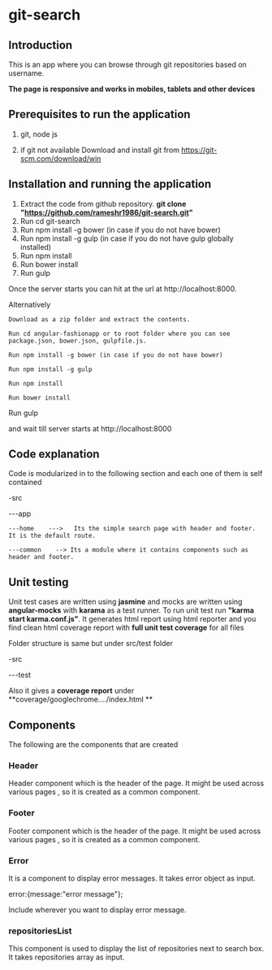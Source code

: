 # git-search
## Introduction
   This is an app where you can browse through git repositories based on username.
   
   **The page is responsive and works in mobiles, tablets and other devices**
   
  
   
## Prerequisites to run the application
   1. git, node js 
   
   2. if git not available Download and install git from https://git-scm.com/download/win
   
## Installation and running the application
   1. Extract the code from github repository. **git clone "https://github.com/rameshr1986/git-search.git"** 
   2. Run cd git-search
   3. Run npm install -g bower (in case if you do not have bower)
   4. Run npm install -g gulp  (in case if you do not have gulp globally installed)
   5. Run npm install   
   6. Run bower install
   7. Run gulp
   
   Once the server starts you can hit at the url at http://localhost:8000. 
   
   
   Alternatively
   
    Download as a zip folder and extract the contents.
    
    Run cd angular-fashionapp or to root folder where you can see package.json, bower.json, gulpfile.js.
    
    Run npm install -g bower (in case if you do not have bower)
    
    Run npm install -g gulp 
    
    Run npm install
    
    Run bower install
    
   Run gulp 
   
   and wait till server starts at http://localhost:8000
   
   
   
## Code explanation

Code is modularized in to the following section and each one of them is self contained

-src

 ---app
 
    ---home    --->   Its the simple search page with header and footer. It is the default route.
    
    ---common    --> Its a module where it contains components such as header and footer.
    
  
   
## Unit testing
Unit test cases are written using **jasmine** and mocks are written using **angular-mocks** with **karama** as a test runner.
To run unit test run **"karma start karma.conf.js"**. It generates html report using html reporter and you find clean html coverage report with **full unit test coverage** for all files

Folder structure is same but under src/test folder

-src

 ---test
 
Also it gives a **coverage report** under **coverage/googlechrome..../index.html **

## Components

The following are the components that are created

### Header 

Header component which is the header of the page. It might be used across various pages , so it is created as a common component.


### Footer 

Footer component which is the header of the page. It might be used across various pages , so it is created as a common component.

### Error

It is a component to display error messages. It takes error object as input.

error:{message:"error message"};

Include wherever you want to display error message.

<Error data-error="error"></Error>

### repositoriesList

This component is used to display the list of repositories next to search box. It takes repositories array as input.

<repository-list data-repositories="repositories"><repository-list>
